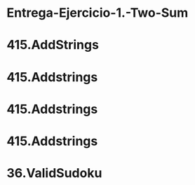 # Entrega-Ejercicio-1.-Two-Sum
# 415.AddStrings
# 415.Addstrings
# 415.Addstrings
# 415.Addstrings
# 36.ValidSudoku
